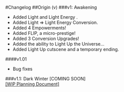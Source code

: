 #Changelog
##Origin (v)
###v1: Awakening

- Added Light and Light Energy .
- Added Light => Light Energy Conversion.
- Added 4 Empowerments!
- Added FLIP, a micro-prestige! 
- Added 3 Conversion Upgrades!
- Added the ability to Light Up the Universe...
- Added Light Up cutscene and a temporary ending.

####v1.01

- Bug fixes

###v1.1: Dark Winter
[COMING SOON]<br>
[[WIP Planning Document]](https://docs.google.com/document/d/1OmzeAUnUQOK31cJI6Ra8TYhiQYSSVXwpSZP5iEh0zSU/edit)